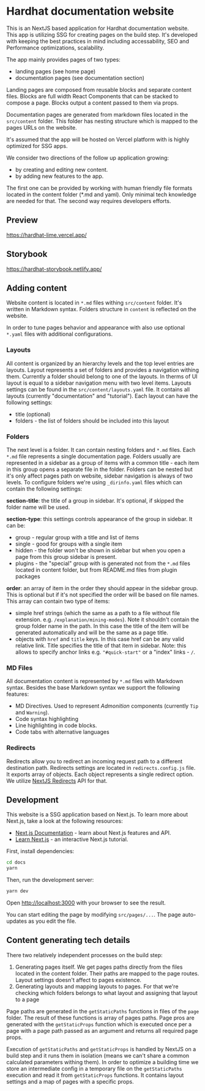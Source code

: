# Hardhat documentation website

This is an NextJS based application for Hardhat documentation website. This app is utilizing SSG for creating pages on the build step. It's developed with keeping the best practices in mind including accessability, SEO and Performance optimizations, scalability.

The app mainly provides pages of two types:

- landing pages (see home page)
- documentation pages (see documentation section)

Landing pages are composed from reusable blocks and separate content files. Blocks are full width React Components that can be stacked to compose a page. Blocks output a content passed to them via props.

Documentation pages are generated from markdown files located in the `src/content` folder. This folder has nesting structure which is mapped to the pages URLs on the website.

It's assumed that the app will be hosted on Vercel platform with is highly optimized for SSG apps.

We consider two directions of the follow up application growing:

- by creating and editing new content.
- by adding new features to the app.

The first one can be provided by working with human friendly file formats located in the content folder (\*.md and yaml). Only minimal tech knowledge are needed for that. The second way requires developers efforts.

## Preview

https://hardhat-lime.vercel.app/

## Storybook

https://hardhat-storybook.netlify.app/

## Adding content

Website content is located in `*.md` files withing `src/content` folder. It's written in Markdown syntax. Folders structure in `content` is reflected on the website.

In order to tune pages behavior and appearance with also use optional `*.yaml` files with additional configurations.

### Layouts

All content is organized by an hierarchy levels and the top level entries are layouts. Layout represents a set of folders and provides a navigation withing them. Currently a folder should belong to one of the layouts. In therms of UI layout is equal to a sidebar navigation menu with two level items. Layouts settings can be found in the `src/content/layouts.yaml` file. It contains all layouts (currently "documentation" and "tutorial"). Each layout can have the following settings:

- title (optional)
- folders - the list of folders should be included into this layout

### Folders

The next level is a folder. It can contain nesting folders and `*.md` files. Each `*.md` file represents a single documentation page. Folders usually are represented in a sidebar as a group of items with a common title - each item in this group opens a separate file in the folder. Folders can be nested but it's only affect pages path on website, sidebar navigation is always of two levels. To configure folders we're using `_dirinfo.yaml` files which can contain the following settings:

**section-title**: the title of a group in sidebar. It's optional, if skipped the folder name will be used.

**section-type**: this settings controls appearance of the group in sidebar. It can be:

- group - regular group with a title and list of items
- single - good for groups with a single item
- hidden - the folder won't be shown in sidebar but when you open a page from this group sidebar is present.
- plugins - the "special" group with is generated not from the `*.md` files located in content folder, but from README.md files from plugin packages

**order**: an array of item in the order they should appear in the sidebar group. This is optional but if it's not specified the order will be based on file names. This array can contain two type of items:

- simple href strings (which the same as a path to a file without file extension. e.g. `/explanation/mining-modes`). Note it shouldn't contain the group folder name in the path. In this case the title of the item will be generated automatically and will be the same as a page title.
- objects with `href` and `title` keys. In this case href can be any valid relative link. Title specifies the title of that item in sidebar. Note: this allows to specify anchor links e.g. `"#quick-start"` or a "index" links - `/`.

### MD Files

All documentation content is represented by `*.md` files with Markdown syntax. Besides the base Markdown syntax we support the following features:

- MD Directives. Used to represent _Admonition_ components (currently `Tip` and `Warning`).
- Code syntax highlighting
- Line highlighting in code blocks.
- Code tabs with alternative languages

<!-- (// TODO: add md syntax examples) -->


### Redirects

Redirects allow you to redirect an incoming request path to a different destination path. Redirects settings are located in `redirects.config.js` file. It exports array of objects. Each object represents a single redirect option. We utilize [NextJS Redirects](https://nextjs.org/docs/api-reference/next.config.js/redirects) API for that.

## Development

This website is a SSG application based on Next.js. To learn more about Next.js, take a look at the following resources:

- [Next.js Documentation](https://nextjs.org/docs) - learn about Next.js features and API.
- [Learn Next.js](https://nextjs.org/learn) - an interactive Next.js tutorial.

First, install dependencies:

```sh
cd docs
yarn
```

Then, run the development server:

```bash
yarn dev
```

Open [http://localhost:3000](http://localhost:3000) with your browser to see the result.

You can start editing the page by modifying `src/pages/...`. The page auto-updates as you edit the file.

## Content generating tech details

There two relatively independent processes on the build step:

1. Generating pages itself. We get pages paths directly from the files located in the content folder. Their paths are mapped to the page routes. Layout settings doesn't affect to pages existence.
2. Generating layouts and mapping layouts to pages. For that we're checking which folders belongs to what layout and assigning that layout to a page

Page paths are generated in the `getStaticPaths` functions in files of the `page` folder. The result of these functions is array of pages paths. Page pros are generated with the `getStaticProps` function which is executed once per a page with a page path passed as an argument and returns all required page props.

Execution of `getStaticPaths` and  `getStaticProps` is handled by NextJS on a build step and it runs them in isolation (means we can't share a common calculated parameters withing them). In order to optimize a building time we store an intermediate config in a temporary file on the `getStaticPaths` execution and read it from  `getStaticProps` functions. It contains layout settings and a map of pages with a specific props.
